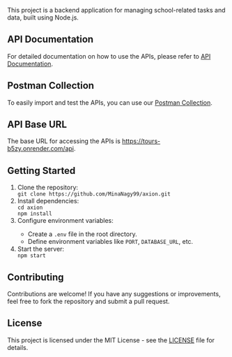 <p>This project is a backend application for managing school-related tasks and data, built using Node.js.</p>

<h2>API Documentation</h2>
<p>For detailed documentation on how to use the APIs, please refer to <a href="https://documenter.getpostman.com/view/24508982/2sA3e49U9D">API Documentation</a>.</p>

<h2>Postman Collection</h2>
<p>To easily import and test the APIs, you can use our <a href="https://www.postman.com/collections/24508982-fc6d6dd5-0953-41d3-b6a2-cedc5783adff">Postman Collection</a>.</p>

<h2>API Base URL</h2>
<p>The base URL for accessing the APIs is <a href="https://tours-b5zy.onrender.com/api">https://tours-b5zy.onrender.com/api</a>.</p>

<h2>Getting Started</h2>
<ol>
    <li>Clone the repository:</li>
    <code>git clone https://github.com/MinaNagy99/axion.git</code>
    <li>Install dependencies:</li>
    <code>cd axion<br>npm install</code>
    <li>Configure environment variables:</li>
    <ul>
        <li>Create a <code>.env</code> file in the root directory.</li>
        <li>Define environment variables like <code>PORT</code>, <code>DATABASE_URL</code>, etc.</li>
    </ul>
    <li>Start the server:</li>
    <code>npm start</code>
</ol>

<h2>Contributing</h2>
<p>Contributions are welcome! If you have any suggestions or improvements, feel free to fork the repository and submit a pull request.</p>

<h2>License</h2>
<p>This project is licensed under the MIT License - see the <a href="LICENSE">LICENSE</a> file for details.</p>
